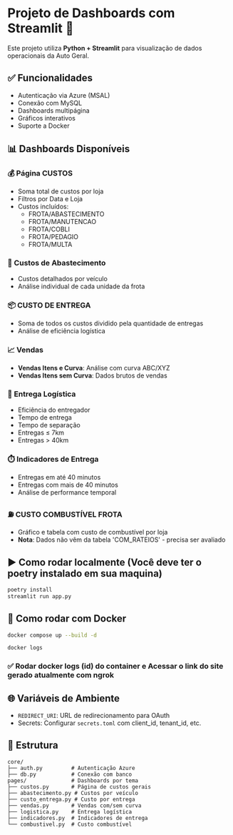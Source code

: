 # Projeto de Dashboards com Streamlit 🚀

Este projeto utiliza **Python + Streamlit** para visualização de dados operacionais da Auto Geral.

## ✅ Funcionalidades

- Autenticação via Azure (MSAL)
- Conexão com MySQL
- Dashboards multipágina
- Gráficos interativos
- Suporte a Docker

## 📊 Dashboards Disponíveis

### 💰 Página CUSTOS
- Soma total de custos por loja
- Filtros por Data e Loja
- Custos incluídos:
  - FROTA/ABASTECIMENTO
  - FROTA/MANUTENCAO
  - FROTA/COBLI
  - FROTA/PEDAGIO
  - FROTA/MULTA

### 🚗 Custos de Abastecimento
- Custos detalhados por veículo
- Análise individual de cada unidade da frota

### 📦 CUSTO DE ENTREGA
- Soma de todos os custos dividido pela quantidade de entregas
- Análise de eficiência logística

### 📈 Vendas
- **Vendas Itens e Curva**: Análise com curva ABC/XYZ
- **Vendas Itens sem Curva**: Dados brutos de vendas

### 🚚 Entrega Logística
- Eficiência do entregador
- Tempo de entrega
- Tempo de separação
- Entregas ≤ 7km
- Entregas > 40km

### ⏱️ Indicadores de Entrega
- Entregas em até 40 minutos
- Entregas com mais de 40 minutos
- Análise de performance temporal

### ⛽ CUSTO COMBUSTÍVEL FROTA
- Gráfico e tabela com custo de combustível por loja
- **Nota**: Dados não vêm da tabela 'COM_RATEIOS' - precisa ser avaliado

## ▶️ Como rodar localmente (Você deve ter o poetry instalado em sua maquina)

```bash
poetry install
streamlit run app.py
```

## 🐳 Como rodar com Docker

```bash
docker compose up --build -d
```

```bash
docker logs
```

### ✅ Rodar docker logs (id) do container e Acessar o link do site gerado atualmente com ngrok

## 🌐 Variáveis de Ambiente

- `REDIRECT_URI`: URL de redirecionamento para OAuth
- Secrets: Configurar `secrets.toml` com client_id, tenant_id, etc.

## 📁 Estrutura

```
core/
├── auth.py         # Autenticação Azure
├── db.py           # Conexão com banco
pages/              # Dashboards por tema
├── custos.py       # Página de custos gerais
├── abastecimento.py # Custos por veículo
├── custo_entrega.py # Custo por entrega
├── vendas.py       # Vendas com/sem curva
├── logistica.py    # Entrega logística
├── indicadores.py  # Indicadores de entrega
└── combustivel.py  # Custo combustível
```